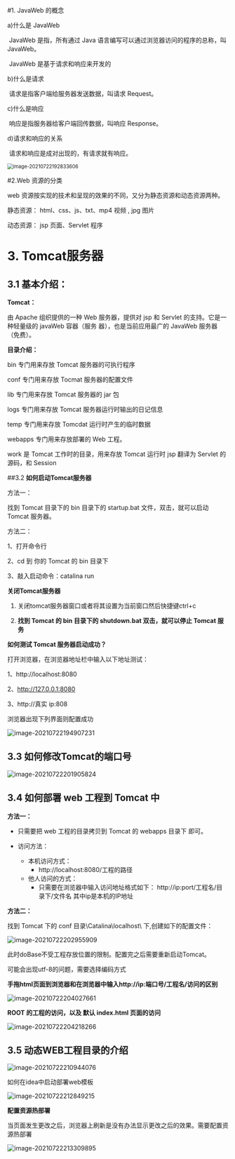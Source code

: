 #1. JavaWeb 的概念 

a)什么是 JavaWeb 

​	JavaWeb 是指，所有通过 Java 语言编写可以通过浏览器访问的程序的总称，叫 JavaWeb。 

​	JavaWeb 是基于请求和响应来开发的

b)什么是请求 

​	请求是指客户端给服务器发送数据，叫请求 Request。

c)什么是响应 

​	响应是指服务器给客户端回传数据，叫响应 Response。 

d)请求和响应的关系 

​	请求和响应是成对出现的，有请求就有响应。

<img src="JavaWeb.assets/image-20210722192833606.png" alt="image-20210722192833606" style="zoom:80%;" />

#2.Web 资源的分类

web 资源按实现的技术和呈现的效果的不同，又分为静态资源和动态资源两种。 

静态资源： html、css、js、txt、mp4 视频 , jpg 图片 

动态资源： jsp 页面、Servlet 程序



# 3. Tomcat服务器

## 3.1 基本介绍：

**Tomcat：**

由 Apache 组织提供的一种 Web 服务器，提供对 jsp 和 Servlet 的支持。它是一种轻量级的 javaWeb 容器（服务 器），也是当前应用最广的 JavaWeb 服务器（免费）。

**目录介绍：**

bin              专门用来存放 Tomcat 服务器的可执行程序 

conf            专门用来存放 Tocmat 服务器的配置文件 

lib                专门用来存放 Tomcat 服务器的 jar 包 

logs             专门用来存放 Tomcat 服务器运行时输出的日记信息 

temp           专门用来存放 Tomcdat 运行时产生的临时数据 

webapps    专门用来存放部署的 Web 工程。

work            是 Tomcat 工作时的目录，用来存放 Tomcat 运行时 jsp 翻译为 Servlet 的源码，和 Session



##3.2 **如何启动Tomcat服务器**

方法一：

找到 Tomcat 目录下的 bin 目录下的 startup.bat 文件，双击，就可以启动 Tomcat 服务器。

方法二：

1、打开命令行

 2、cd 到 你的 Tomcat 的 bin 目录下

3、敲入启动命令：catalina run



**关闭Tomcat服务器**

1. 关闭tomcat服务器窗口或者将其设置为当前窗口然后快捷键ctrl+c

2. **找到 Tomcat 的 bin 目录下的 shutdown.bat 双击，就可以停止 Tomcat 服务**



 **如何测试 Tomcat 服务器启动成功？**

 打开浏览器，在浏览器地址栏中输入以下地址测试： 

1、http://localhost:8080 

2、http://127.0.0.1:8080 

3、http://真实 ip:808

浏览器出现下列界面则配置成功

![image-20210722194907231](JavaWeb.assets/image-20210722194907231.png)

## 3.3 如何修改Tomcat的端口号

![image-20210722201905824](JavaWeb.assets/image-20210722201905824.png)

## 3.4 如何部署 web 工程到 Tomcat 中

**方法一：**

+ 只需要把 web 工程的目录拷贝到 Tomcat 的 webapps 目录下 即可。

+ 访问方法：
  + 本机访问方式：
    + http://localhost:8080/工程的路径
  + 他人访问的方式：
    + 只需要在浏览器中输入访问地址格式如下： http://ip:port/工程名/目录下/文件名 其中ip是本机的IP地址



**方法二：**

找到 Tomcat 下的 conf 目录\Catalina\localhost\ 下,创建如下的配置文件：

![image-20210722202955909](JavaWeb.assets/image-20210722202955909.png)

此时doBase不受工程存放位置的限制。配置完之后需要重新启动Tomcat。

可能会出现utf-8的问题，需要选择编码方式



**手拖html页面到浏览器和在浏览器中输入http://ip:端口号/工程名/访问的区别**

![image-20210722204027661](JavaWeb.assets/image-20210722204027661.png)

**ROOT 的工程的访问，以及 默认 index.html 页面的访问**

![image-20210722204218266](JavaWeb.assets/image-20210722204218266.png)

## 3.5 动态WEB工程目录的介绍



![image-20210722210944076](JavaWeb.assets/image-20210722210944076.png)



如何在idea中启动部署web模板

![image-20210722212849215](JavaWeb.assets/image-20210722212849215.png)





**配置资源热部署**

当页面发生更改之后，浏览器上刷新是没有办法显示更改之后的效果。需要配置资源热部署

![image-20210722213309895](JavaWeb.assets/image-20210722213309895.png)

